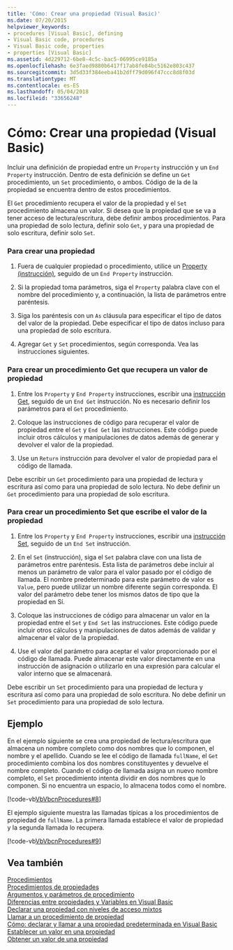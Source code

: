 ```yaml
---
title: 'Cómo: Crear una propiedad (Visual Basic)'
ms.date: 07/20/2015
helpviewer_keywords:
- procedures [Visual Basic], defining
- Visual Basic code, procedures
- Visual Basic code, properties
- properties [Visual Basic]
ms.assetid: 4d229712-6be8-4c5c-bac5-06995ce9185a
ms.openlocfilehash: 6e3faed9880b6417f17ab8fe84bc5162e803c437
ms.sourcegitcommit: 3d5d33f384eeba41b2dff79d096f47ccc8d8f03d
ms.translationtype: MT
ms.contentlocale: es-ES
ms.lasthandoff: 05/04/2018
ms.locfileid: "33656248"
---
```

# <a name="how-to-create-a-property-visual-basic"></a>Cómo: Crear una propiedad (Visual Basic)
Incluir una definición de propiedad entre un `Property` instrucción y un `End Property` instrucción. Dentro de esta definición se define un `Get` procedimiento, un `Set` procedimiento, o ambos. Código de la de la propiedad se encuentra dentro de estos procedimientos.  
  
 El `Get` procedimiento recupera el valor de la propiedad y el `Set` procedimiento almacena un valor. Si desea que la propiedad que se va a tener acceso de lectura/escritura, debe definir ambos procedimientos. Para una propiedad de solo lectura, definir solo `Get`, y para una propiedad de solo escritura, definir solo `Set`.  
  
### <a name="to-create-a-property"></a>Para crear una propiedad  
  
1.  Fuera de cualquier propiedad o procedimiento, utilice un [Property (instrucción)](../../../../visual-basic/language-reference/statements/property-statement.md), seguido de un `End Property` instrucción.  
  
2.  Si la propiedad toma parámetros, siga el `Property` palabra clave con el nombre del procedimiento y, a continuación, la lista de parámetros entre paréntesis.  
  
3.  Siga los paréntesis con un `As` cláusula para especificar el tipo de datos del valor de la propiedad. Debe especificar el tipo de datos incluso para una propiedad de solo escritura.  
  
4.  Agregar `Get` y `Set` procedimientos, según corresponda. Vea las instrucciones siguientes.  
  
### <a name="to-create-a-get-procedure-that-retrieves-a-property-value"></a>Para crear un procedimiento Get que recupera un valor de propiedad  
  
1.  Entre los `Property` y `End Property` instrucciones, escribir una [instrucción Get](../../../../visual-basic/language-reference/statements/get-statement.md), seguido de un `End Get` instrucción. No es necesario definir los parámetros para el `Get` procedimiento.  
  
2.  Coloque las instrucciones de código para recuperar el valor de propiedad entre el `Get` y `End Get` las instrucciones. Este código puede incluir otros cálculos y manipulaciones de datos además de generar y devolver el valor de la propiedad.  
  
3.  Use un `Return` instrucción para devolver el valor de propiedad para el código de llamada.  
  
 Debe escribir un `Get` procedimiento para una propiedad de lectura y escritura así como para una propiedad de solo lectura. No debe definir un `Get` procedimiento para una propiedad de solo escritura.  
  
### <a name="to-create-a-set-procedure-that-writes-a-propertys-value"></a>Para crear un procedimiento Set que escribe el valor de la propiedad  
  
1.  Entre los `Property` y `End Property` instrucciones, escribir una [instrucción Set](../../../../visual-basic/language-reference/statements/set-statement.md), seguido de un `End Set` instrucción.  
  
2.  En el `Set` (instrucción), siga el `Set` palabra clave con una lista de parámetros entre paréntesis. Esta lista de parámetros debe incluir al menos un parámetro de valor para el valor pasado por el código de llamada. El nombre predeterminado para este parámetro de valor es `Value`, pero puede utilizar un nombre diferente según corresponda. El valor del parámetro debe tener los mismos datos de tipo que la propiedad en Sí.  
  
3.  Coloque las instrucciones de código para almacenar un valor en la propiedad entre el `Set` y `End Set` las instrucciones. Este código puede incluir otros cálculos y manipulaciones de datos además de validar y almacenar el valor de la propiedad.  
  
4.  Use el valor del parámetro para aceptar el valor proporcionado por el código de llamada. Puede almacenar este valor directamente en una instrucción de asignación o utilizarlo en una expresión para calcular el valor interno que se almacenará.  
  
 Debe escribir un `Set` procedimiento para una propiedad de lectura y escritura así como para una propiedad de solo escritura. No debe definir un `Set` procedimiento para una propiedad de solo lectura.  
  
## <a name="example"></a>Ejemplo  
 En el ejemplo siguiente se crea una propiedad de lectura/escritura que almacena un nombre completo como dos nombres que lo componen, el nombre y el apellido. Cuando se lee el código de llamada `fullName`, el `Get` procedimiento combina los dos nombres constituyentes y devuelve el nombre completo. Cuando el código de llamada asigna un nuevo nombre completo, el `Set` procedimiento intenta dividir en dos nombres que lo componen. Si no encuentra un espacio, lo almacena todos como el nombre.  
  
 [!code-vb[VbVbcnProcedures#8](./codesnippet/VisualBasic/how-to-create-a-property_1.vb)]  
  
 El ejemplo siguiente muestra las llamadas típicas a los procedimientos de propiedad de `fullName`. La primera llamada establece el valor de propiedad y la segunda llamada lo recupera.  
  
 [!code-vb[VbVbcnProcedures#9](./codesnippet/VisualBasic/how-to-create-a-property_2.vb)]  
  
## <a name="see-also"></a>Vea también  
 [Procedimientos](./index.md)  
 [Procedimientos de propiedades](./property-procedures.md)  
 [Argumentos y parámetros de procedimiento](./procedure-parameters-and-arguments.md)  
 [Diferencias entre propiedades y Variables en Visual Basic](./differences-between-properties-and-variables.md)  
 [Declarar una propiedad con niveles de acceso mixtos](./how-to-declare-a-property-with-mixed-access-levels.md)  
 [Llamar a un procedimiento de propiedad](./how-to-call-a-property-procedure.md)  
 [Cómo: declarar y llamar a una propiedad predeterminada en Visual Basic](./how-to-declare-and-call-a-default-property.md)  
 [Establecer un valor en una propiedad](./how-to-put-a-value-in-a-property.md)  
 [Obtener un valor de una propiedad](./how-to-get-a-value-from-a-property.md)
